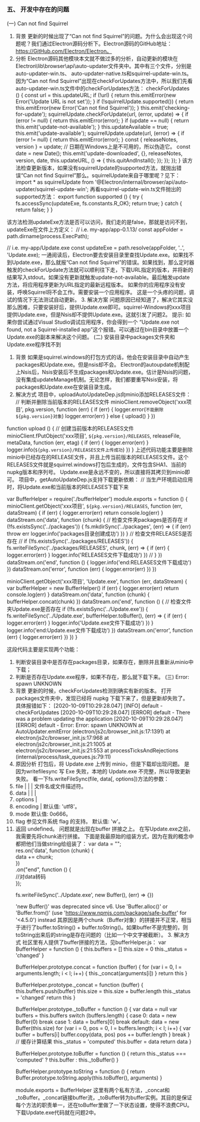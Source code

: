 
### 五、	开发中存在的问题
(一)	Can not find Squirrel
1.	背景
更新的时候出现了“Can not find Squirrel”的问题。为什么会出现这个问题呢？我们通过Electron源码分析下。Electron源码的GitHub地址：https://GitHub.com/Electron/Electron。
2.	分析
Electron源码其他模块本文就不做过多的分析，自动更新的模块在Electron\lib\browser\api\auto-updater文件夹中。其中有三个文件，分别是auto-updater-win.ts、 auto-updater-native.ts和squirrel-update-win.ts。
因为“Can not find Squirrel”出现在checkForUpdates方法中，所以我们先看auto-updater-win.ts文件中的checkForUpdates方法：
checkForUpdates () {
    const url = this.updateURL;
    if (!url) {
      return this.emitError(new Error('Update URL is not set'));
    }
    if (!squirrelUpdate.supported()) {
      return this.emitError(new Error('Can not find Squirrel'));
    }
    this.emit('checking-for-update');
    squirrelUpdate.checkForUpdate(url, (error, update) => {
      if (error != null) {
        return this.emitError(error);
      }
      if (update == null) {
        return this.emit('update-not-available');
      }
      this.updateAvailable = true;
      this.emit('update-available');
      squirrelUpdate.update(url, (error) => {
        if (error != null) {
          return this.emitError(error);
        }
        const { releaseNotes, version } = update;
        // 日期在Windows上是不可用的，所以伪造它。
        const date = new Date();
        this.emit('update-downloaded', {}, releaseNotes, version, date, this.updateURL, () => {
          this.quitAndInstall();
        });
      });
    });
  }
该方法检查更新版本，如果没有squirrelUpdate的supported方法，就抛出错误“Can not find Squirrel”那么。squirrelUpdate来自于哪里呢？见下：
import * as squirrelUpdate from '@Electron/internal/browser/api/auto-updater/squirrel-update-win';
再看squirrel-update-win.ts文件抛出的supported方法：
export function supported () {
  try {
    fs.accessSync(updateExe, fs.constants.R_OK);
    return true;
  } catch {
    return false;
  }
}

该方法检测updateExe方法是否可以访问，我们走的是false，那就是访问不到，updateExe在文件上方定义：
// i.e. my-app/app-0.1.13/
const appFolder = path.dirname(process.ExecPath);

// i.e. my-app/Update.exe
const updateExe = path.resolve(appFolder, '..', 'Update.exe);
一通阅读后，Electron要去安装目录里查找Update.exe。如果找不到Update.exe，那么就报“Can not find Squirrel”的错误。如果找到，那么定时器触发的checkForUpdate方法就可以顺利往下走，下载URL指定的版本，并将新的结果写入stdout。如果没有更新就触发update-not-available。最后触发update方法，将应用程序更新为URL指定的最新远程版本。
如果你的应用程序没有安装，呼唤Squirrel将不会工作。需要安装一个应用程序。
这是一个头疼的问题，调试的情况下无法测试自动更新。
3.	解决方案
问题原因已经知道了，解决它其实没那么困难，只要安装好后，提供Update.exe即可。squirrel-Windows的xxx项目提供Update.exe，但是Nsis却不提供Update.exe。这就引发了问题2。
提示: 如果你尝试通过Visual Studio调试应用程序，你会得到一个 “Update.exe not found, not a Squirrel-installed app”这个报错。可以通过在bin目录中放置一个Update.exe的副本来解决这个问题。
(二)	安装目录中packages文件夹和Update.exe程序找不到
1.	背景
如果是squirrel.windows的打包方式的话，他会在安装目录中自动产生packages和Update.exe。但是nsis却不会。
Electron的autoupdate机制配上Nsis后，Nsis安装后不生成packages和Update.exe。估计是Nsis的问题，没有集成updateManage机制。无论怎样，我们都要重写Nsis安装，将packages和Update.exe在安装目录生成。
2.	解决方式
项目中，uploadAutoUpdateDep.js向minio添加RELEASES文件：
// 判断并删除当前版本的RELEASES文件
minioClient.removeObject('xxx项目', pkg.version, function (err) {
  if (err) {
    logger.error(`不能删除${pkg.version}对象`)
    logger.error(err)
  } else {
    upload()
  }
})

function upload () {
  // 创建当前版本的RELEASES文件
  minioClient.fPutObject('xxx项目', `${pkg.version}/RELEASES`, releaseFile, metaData, function (err, etag) {
    if (err) {
      logger.error(err)
    }
    logger.info(`${pkg.version}/RELEASES文件上传成功`)
  })
}
上述代码功能主要是删除minio中已经存在的RELEASE文件，并且上传当前版本的RELEASES文件。这个RELEASES文件就是squirrel.windows打包后生成的，文件包含SHA1、当前的nupkg版本和序列号。
Update.exe是永远不变的，所以直接将其拷贝到minio即可。
项目中，getAutoUpdateDep.js支持下载更新依赖：
// 当生产环境启动应用时，将Update.exe和当前版本的RELEASES下载下来

var BufferHelper = require('./bufferHelper')
module.exports = function () {
  minioClient.getObject('xxx项目', `${pkg.version}/RELEASES`, function (err, dataStream) {
    if (err) {
      logger.error(err)
      return console.log(err)
    }
    dataStream.on('data', function (chunk) {
      //  检查文件夹packages是否存在
      if (!fs.existsSync('../packages')) {
        fs.mkdirSync('../packages', (err) => {
          if (err) throw err
          logger.info('packages目录创建成功')
        })
      }
      //  检查文件RELEASES是否存在
      // if (!fs.existsSync('../packages/RELEASES')) {
      fs.writeFileSync('../packages/RELEASES', chunk, (err) => {
        if (err) {
          logger.error(err)
        }
        logger.info('RELEASES文件下载成功')
      })
      // }
    })
    dataStream.on('end', function () {
      logger.info('end:RELEASES文件下载成功')
    })
    dataStream.on('error', function (err) {
      logger.error(err)
    })
  })

  minioClient.getObject('xxx项目', 'Update.exe', function (err, dataStream) {
    var bufferHelper = new BufferHelper()
    if (err) {
      logger.error(err)
      return console.log(err)
    }
    dataStream.on('data', function (chunk) {
      bufferHelper.concat(chunk)
    })
    dataStream.on('end', function () {
      //  检查文件夹Update.exe是否存在
      if (!fs.existsSync('../Update.exe')) {
        fs.writeFileSync('../Update.exe', bufferHelper.toBuffer(), (err) => {
          if (err) {
            logger.error(err)
          }
          logger.info('Update.exe文件下载成功')
        })
      }
      logger.info('end:Update.exe文件下载成功')
    })
    dataStream.on('error', function (err) {
      logger.error(err)
    })
  })
}

这段代码主要是实现两个功能：
1.	判断安装目录中是否存在packages目录，如果存在，删除并且重新从minio中下载；
2.	判断是否存在Update.exe程序，如果不存在，那么就下载下来。
(三)	Error: spawn UNKNOWN
1.	背景
更新的时候，checkForUpdates检测到确实有新的版本。
打开packages文件夹中，发现已经将 nupkg 下载下来了，但是更新却失败了。
具体报错如下：
[2020-10-09T10:29:28.047] [INFO] default - checkForUpdates
[2020-10-09T10:29:28.047] [ERROR] default - There was a problem updating the application
[2020-10-09T10:29:28.047] [ERROR] default - Error: Error: spawn UNKNOWN
    at AutoUpdater.emitError (electron/js2c/browser_init.js:17:1391)
    at electron/js2c/browser_init.js:17:968
    at electron/js2c/browser_init.js:21:1005
    at electron/js2c/browser_init.js:21:553
    at processTicksAndRejections (internal/process/task_queues.js:79:11)
2.	原因分析
打包后，将 Update.exe 上传到 minio，但是下载却出现问题。
是因为writefilesync 写 Exe 失败，本地的 Update.exe 不完整，所以导致更新失败。
看一下fs.writeFileSync(file, data[, options])方法的参数：
1.	file <string> | <Buffer> | <URL> | <integer> 文件名或文件描述符。
2.	data <string> | <Buffer> | <TypedArray> | <DataView>
3.	options <Object> | <string>
4.	encoding <string> | <null> 默认值: 'utf8'。
5.	mode <integer> 默认值: 0o666。
6.	flag <string> 参见文件系统 flag 的支持。 默认值: 'w'。
7.	返回 undefined。
问题就是出现在buffer 拼接之上。
在写Update.exe之前，我需要先将chunk进行拼接。
下面是我最原始的组装方式，因为在我的概念中都把他们当做string给组装了：
var data = "";  
res.on('data', function (chunk) {  
  data += chunk;  
})  
.on("end", function () {  
  //对data转码  
});

fs.writeFileSync('../Update.exe', new Buffer(), (err) => {})

'new Buffer()' was deprecated since v6. Use 'Buffer.alloc()' or 'Buffer.from()' (use 'https://www.npmjs.com/package/safe-buffer' for '<4.5.0') instead
其原因是两个chunk（Buffer对象）的拼接并不正常，相当于进行了buffer.toString() + buffer.toString()。如果buffer不是完整的，则toString出来后的string是存在问题的（比如一个中文字被截断）。
3.	解决方式
社区里有人提供了buffer拼接的方法，见bufferHelper.js：
var BufferHelper = function () {
  this.buffers = []
  this.size = 0
  this._status = 'changed'
}

BufferHelper.prototype.concat = function (buffer) {
  for (var i = 0, l = arguments.length; i < l; i++) {
    this._concat(arguments[i])
  }
  return this
}

BufferHelper.prototype._concat = function (buffer) {
  this.buffers.push(buffer)
  this.size = this.size + buffer.length
  this._status = 'changed'
  return this
}

BufferHelper.prototype._toBuffer = function () {
  var data = null
  var buffers = this.buffers
  switch (buffers.length) {
    case 0:
      data = new Buffer(0)
      break
    case 1:
      data = buffers[0]
      break
    default:
      data = new Buffer(this.size)
      for (var i = 0, pos = 0, l = buffers.length; i < l; i++) {
        var buffer = buffers[i]
        buffer.copy(data, pos)
        pos += buffer.length
      }
      break
  }
  // 缓存计算结果
  this._status = 'computed'
  this.buffer = data
  return data
}

BufferHelper.prototype.toBuffer = function () {
  return this._status === 'computed' ? this.buffer : this._toBuffer()
}

BufferHelper.prototype.toString = function () {
  return Buffer.prototype.toString.apply(this.toBuffer(), arguments)
}

module.exports = BufferHelper
这里有两个私有方法，_concat和_toBuffer。_concat链接buffer流，_toBuffer转为buffer实例。其目的是保证每个方法的职责单一，还在toBuffer里做了一下状态设置，使得不浪费CPU。
下载Update.exe代码就在问题2中。
